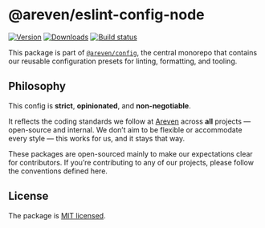 # @areven/eslint-config-node
[![Version](https://img.shields.io/npm/v/@areven/eslint-config-node?style=flat&colorA=a76733&colorB=3c3c43)](https://www.npmjs.com/package/@areven/eslint-config-node)
[![Downloads](https://img.shields.io/npm/dt/@areven/eslint-config-node.svg?style=flat&colorA=a76733&colorB=3c3c43)](https://www.npmjs.com/package/@areven/eslint-config-node)
[![Build status](https://img.shields.io/github/actions/workflow/status/areven/config/code-validation.yml?branch=main&style=flat&colorA=a76733&colorB=3c3c43)](https://github.com/areven/config/actions/workflows/code-validation.yml)

This package is part of [`@areven/config`](https://github.com/areven/config), the central monorepo that contains our reusable configuration presets for linting, formatting, and tooling.


## Philosophy

This config is **strict**, **opinionated**, and **non-negotiable**.

It reflects the coding standards we follow at [Areven](https://areven.com) across **all** projects — open-source and internal. We don’t aim to be flexible or accommodate every style — this works for us, and it stays that way.

These packages are open-sourced mainly to make our expectations clear for contributors. If you’re contributing to any of our projects, please follow the conventions defined here.


## License

The package is [MIT licensed](https://github.com/areven/config/blob/main/license.md).
